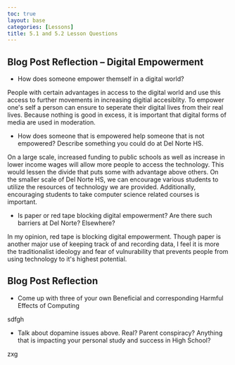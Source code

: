 ```yaml
---
toc: true
layout: base
categories: [Lessons]
title: 5.1 and 5.2 Lesson Questions
---
```


<h2>Blog Post Reflection – Digital Empowerment</h2>

* How does someone empower themself in a digital world?
  
People with certain advantages in access to the digital world and use this access to further movements in increasing digitial accesiblity. To empower one's self a person can ensure to seperate their digital lives from their real lives. Because nothing is good in excess, it is important that digital forms of media are used in moderation. 
  
* How does someone that is empowered help someone that is not empowered? Describe something you could do at Del Norte HS.
  
On a large scale, increased funding to public schools as well as increase in lower income wages will allow more people to access the technology. This would lessen the divide that puts some with advantage above others. On the smaller scale of Del Norte HS, we can encourage various students to utilize the resources of technology we are provided. Additionally, encouraging students to take computer science related courses is important.
  
* Is paper or red tape blocking digital empowerment? Are there such barriers at Del Norte? Elsewhere?
  
In my opinion, red tape is blocking digital empowerment. Though paper is another major use of keeping track of and recording data, I feel it is more the traditionalist ideology and fear of vulnurability that prevents people from using technology to it's highest potential.
  
  
<h2>Blog Post Reflection</h2>

* Come up with three of your own Beneficial and corresponding Harmful Effects of Computing

sdfgh

* Talk about dopamine issues above. Real? Parent conspiracy? Anything that is impacting your personal study and success in High School?

zxg
